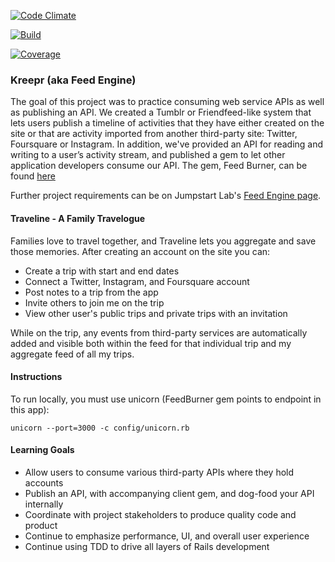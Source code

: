 [![Code Climate](https://codeclimate.com/github/raphweiner/feed_engine.png)](https://codeclimate.com/github/raphweiner/feed_engine)

[![Build](https://travis-ci.org/raphweiner/feed_engine.png)](https://travis-ci.org/raphweiner/feed_engine)

[![Coverage](https://coveralls.io/repos/raphweiner/feed_engine/badge.png?branch=master)](https://coveralls.io/r/raphweiner/feed_engine?branch=master)

### Kreepr (aka Feed Engine)

The goal of this project was to practice consuming web service APIs as well as publishing an API. We created a Tumblr or Friendfeed-like system that lets users publish a timeline of activities that they have either created on the site or that are activity imported from another third-party site: Twitter, Foursquare or Instagram. In addition, we've provided an API for reading and writing to a user’s activity stream, and published a gem to let other application developers consume our API. The gem, Feed Burner, can be found [here](https://github.com/raphweiner/feed_burner)

Further project requirements can be on Jumpstart Lab's [Feed Engine page](http://tutorials.jumpstartlab.com/projects/feed_engine.html).

#### Traveline - A Family Travelogue

Families love to travel together, and Traveline lets you aggregate and save those memories. After creating an account on the site you can:

* Create a trip with start and end dates
* Connect a Twitter, Instagram, and Foursquare account
* Post notes to a trip from the app
* Invite others to join me on the trip
* View other user's public trips and private trips with an invitation

While on the trip, any events from third-party services are automatically added and visible both within the feed for that individual trip and my aggregate feed of all my trips.

#### Instructions

To run locally, you must use unicorn (FeedBurner gem points to endpoint in this app):

```
unicorn --port=3000 -c config/unicorn.rb
```

#### Learning Goals

* Allow users to consume various third-party APIs where they hold accounts
* Publish an API, with accompanying client gem, and dog-food your API internally
* Coordinate with project stakeholders to produce quality code and product
* Continue to emphasize performance, UI, and overall user experience
* Continue using TDD to drive all layers of Rails development
